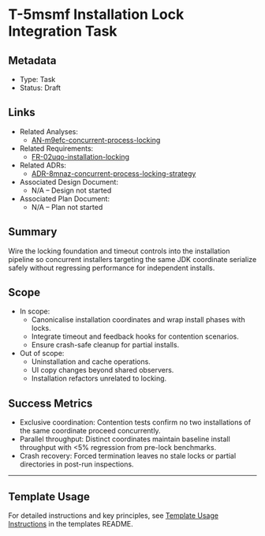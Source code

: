 # T-5msmf Installation Lock Integration Task

## Metadata

- Type: Task
- Status: Draft
  <!-- Draft: Under discussion | In Progress: Actively working | Complete: Code complete | Cancelled: Work intentionally halted -->

## Links

- Related Analyses:
  - [AN-m9efc-concurrent-process-locking](../../analysis/AN-m9efc-concurrent-process-locking.md)
- Related Requirements:
  - [FR-02uqo-installation-locking](../../requirements/FR-02uqo-installation-locking.md)
- Related ADRs:
  - [ADR-8mnaz-concurrent-process-locking-strategy](../../adr/ADR-8mnaz-concurrent-process-locking-strategy.md)
- Associated Design Document:
  - N/A – Design not started
- Associated Plan Document:
  - N/A – Plan not started

## Summary

Wire the locking foundation and timeout controls into the installation pipeline so concurrent installers targeting the same JDK coordinate serialize safely without regressing performance for independent installs.

## Scope

- In scope:
  - Canonicalise installation coordinates and wrap install phases with locks.
  - Integrate timeout and feedback hooks for contention scenarios.
  - Ensure crash-safe cleanup for partial installs.
- Out of scope:
  - Uninstallation and cache operations.
  - UI copy changes beyond shared observers.
  - Installation refactors unrelated to locking.

## Success Metrics

- Exclusive coordination: Contention tests confirm no two installations of the same coordinate proceed concurrently.
- Parallel throughput: Distinct coordinates maintain baseline install throughput with <5% regression from pre-lock benchmarks.
- Crash recovery: Forced termination leaves no stale locks or partial directories in post-run inspections.

---

## Template Usage

For detailed instructions and key principles, see [Template Usage Instructions](../../templates/README.md#task-template-taskmd) in the templates README.
